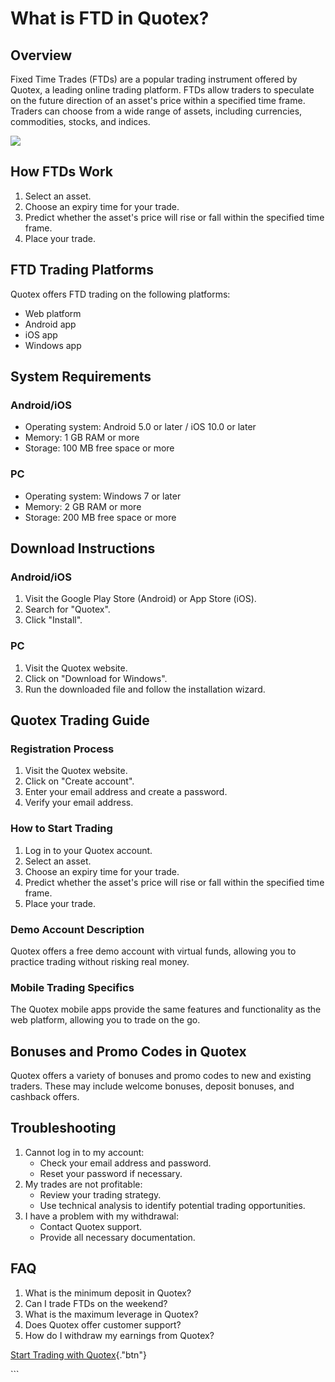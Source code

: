 # What is FTD in Quotex?

## Overview

Fixed Time Trades (FTDs) are a popular trading instrument offered by
Quotex, a leading online trading platform. FTDs allow traders to
speculate on the future direction of an asset\'s price within a
specified time frame. Traders can choose from a wide range of assets,
including currencies, commodities, stocks, and indices.

[![](https://static.quotex.io/files/4_en/300_250.jpg)](https://traff.sbs/brokerqxlid)

## How FTDs Work

1.  Select an asset.
2.  Choose an expiry time for your trade.
3.  Predict whether the asset\'s price will rise or fall within the
    specified time frame.
4.  Place your trade.

## FTD Trading Platforms

Quotex offers FTD trading on the following platforms:

-   Web platform
-   Android app
-   iOS app
-   Windows app

## System Requirements

### Android/iOS

-   Operating system: Android 5.0 or later / iOS 10.0 or later
-   Memory: 1 GB RAM or more
-   Storage: 100 MB free space or more

### PC

-   Operating system: Windows 7 or later
-   Memory: 2 GB RAM or more
-   Storage: 200 MB free space or more

## Download Instructions

### Android/iOS

1.  Visit the Google Play Store (Android) or App Store (iOS).
2.  Search for "Quotex".
3.  Click "Install".

### PC

1.  Visit the Quotex website.
2.  Click on "Download for Windows".
3.  Run the downloaded file and follow the installation wizard.

## Quotex Trading Guide

### Registration Process

1.  Visit the Quotex website.
2.  Click on "Create account".
3.  Enter your email address and create a password.
4.  Verify your email address.

### How to Start Trading

1.  Log in to your Quotex account.
2.  Select an asset.
3.  Choose an expiry time for your trade.
4.  Predict whether the asset\'s price will rise or fall within the
    specified time frame.
5.  Place your trade.

### Demo Account Description

Quotex offers a free demo account with virtual funds, allowing you to
practice trading without risking real money.

### Mobile Trading Specifics

The Quotex mobile apps provide the same features and functionality as
the web platform, allowing you to trade on the go.

## Bonuses and Promo Codes in Quotex

Quotex offers a variety of bonuses and promo codes to new and existing
traders. These may include welcome bonuses, deposit bonuses, and
cashback offers.

## Troubleshooting

1.  Cannot log in to my account:
    -   Check your email address and password.
    -   Reset your password if necessary.
2.  My trades are not profitable:
    -   Review your trading strategy.
    -   Use technical analysis to identify potential trading
        opportunities.
3.  I have a problem with my withdrawal:
    -   Contact Quotex support.
    -   Provide all necessary documentation.

## FAQ

1.  What is the minimum deposit in Quotex?
2.  Can I trade FTDs on the weekend?
3.  What is the maximum leverage in Quotex?
4.  Does Quotex offer customer support?
5.  How do I withdraw my earnings from Quotex?

[Start Trading with
Quotex](\%22https://traff.sbs/brokerqxlid\%22){."btn"}

\`\`\`

